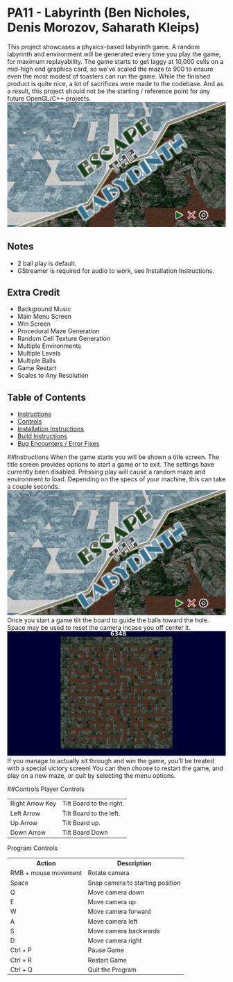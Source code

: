 # PA11 - Labyrinth (Ben Nicholes, Denis Morozov, Saharath Kleips)
This project showcases a physics-based labyrinth game. A random labyrinth and environment will be generated every time you play the game, for maximum replayability. The game starts to get laggy at 10,000 cells on a mid-high end graphics card, so we've scaled the maze to 900 to ensure even the most modest of toasters can run the game. While the finished product is quite nice, a lot of sacrifices were made to the codebase. And as a result, this project should not be the starting / reference point for any future OpenGL/C++ projects.  
![](TitleScreen.png "Screenshot")

## Notes
+ 2 ball play is default.
+ GStreamer is required for audio to work, see Installation Instructions.

## Extra Credit
+ Background Music
+ Main Menu Screen
+ Win Screen
+ Procedural Maze Generation
+ Random Cell Texture Generation
+ Multiple Environments
+ Multiple Levels
+ Multiple Balls
+ Game Restart
+ Scales to Any Resolution


## Table of Contents
+ [Instructions](#instructions)
+ [Controls](#controls)
+ [Installation Instructions](install.md)  
+ [Build Instructions](build.md)  
+ [Bug Encounters / Error Fixes](bugs.md)

##Instructions
When the game starts you will be shown a title screen. The title screen provides options to start a game or to exit. The settings have currently been disabled. Pressing play will cause a random maze and environment to load. Depending on the specs of your machine, this can take a couple seconds.  
![](TitleScreen.png "Title Screen")  
Once you start a game tilt the board to guide the balls toward the hole. Space may be used to reset the camera incase you off center it.  
![](GameScreen.png "Game Screen")  
If you manage to actually sit through and win the game, you'll be treated with a special victory screen! You can then choose to restart the game, and play on a new maze, or quit by selecting the menu options.  

##Controls
Player Controls
<table>
    <tbody>
    <tr>
        <td>Right Arrow Key</td>
        <td>Tilt Board to the right.</td>
    </tr>
    <tr>
        <td>Left Arrow</td>
        <td>Tilt Board to the left.</td>
    </tr>
    <tr>
        <td>Up Arrow</td>
        <td>Tilt Board up.</td>
    </tr>
    <tr>
        <td>Down Arrow</td>
        <td>Tilt Board Down</td>
    </tr>
    </tbody>
</table>
Program Controls
<table>
    <tbody>
    <tr>
        <th>Action</th>
        <th>Description</th>
    </tr>
    <tr>
        <td>RMB + mouse movement</td>
        <td>Rotate camera</td>
    </tr>
    <tr>
        <td>Space</td>
        <td>Snap camera to starting position</td>
    <tr>
        <td>Q</td>
        <td>Move camera down</td>
    </tr>
    <tr>
        <td>E</td>
        <td>Move camera up</td>
    </tr>
    <tr>
        <td>W</td>
        <td>Move camera forward</td>
    </tr>
    <tr>
        <td>A</td>
        <td>Move camera left</td>
    </tr>
    <tr>
        <td>S</td>
        <td>Move camera backwards</td>
    </tr>
    <tr>
        <td>D</td>
        <td>Move camera right</td>
    </tr>
    <tr>
        <td>Ctrl + P</td>
        <td>Pause Game</td>
    </tr>
    <tr>
        <td>Ctrl + R</td>
        <td>Restart Game</td>
    </tr>
    <tr>
        <td>Ctrl + Q</td>
        <td>Quit the Program</td>
    </tr>
    </tbody>
</table>
